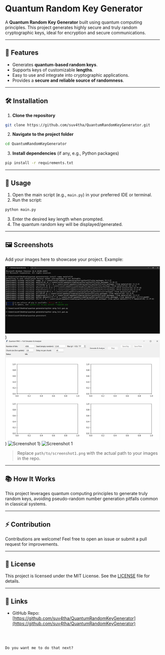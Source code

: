 
# Quantum Random Key Generator

A **Quantum Random Key Generator** built using quantum computing principles. This project generates highly secure and truly random cryptographic keys, ideal for encryption and secure communications.

---

## 🌟 Features

- Generates **quantum-based random keys**.
- Supports keys of customizable **lengths**.
- Easy to use and integrate into cryptographic applications.
- Provides a **secure and reliable source of randomness**.

---

## 🛠️ Installation

1. **Clone the repository**

```bash
git clone https://github.com/suv4tha/QuantumRandomKeyGenerator.git
````

2. **Navigate to the project folder**

```bash
cd QuantumRandomKeyGenerator
```

3. **Install dependencies** (if any, e.g., Python packages)

```bash
pip install -r requirements.txt
```

---

## 🚀 Usage

1. Open the main script (e.g., `main.py`) in your preferred IDE or terminal.
2. Run the script:

```bash
python main.py
```

3. Enter the desired key length when prompted.
4. The quantum random key will be displayed/generated.

---

## 🖼️ Screenshots

Add your images here to showcase your project.
Example:

![Screenshot 1](simu1.png))
![Screenshot 1](simu2.png))
![Screenshot 1](QuantumRandomKeyGenerator/blob/main/simu3.png))
![Screenshot 1]([path/to/screenshot1.png](https://github.com/suv4tha/QuantumRandomKeyGenerator/blob/main/simu4.png))

> Replace `path/to/screenshot1.png` with the actual path to your images in the repo.

---

## 📚 How It Works

This project leverages quantum computing principles to generate truly random keys, avoiding pseudo-random number generation pitfalls common in classical systems.

---

## ⚡ Contribution

Contributions are welcome! Feel free to open an issue or submit a pull request for improvements.

---

## 📄 License

This project is licensed under the MIT License. See the [LICENSE](LICENSE) file for details.

---

## 🔗 Links

* GitHub Repo: [https://github.com/suv4tha/QuantumRandomKeyGenerator](https://github.com/suv4tha/QuantumRandomKeyGenerator)

```

 

Do you want me to do that next?
```

